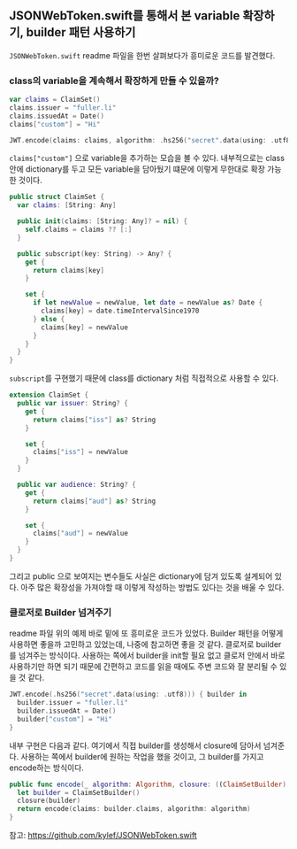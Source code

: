 ## JSONWebToken.swift를 통해서 본 variable 확장하기, builder 패턴 사용하기

`JSONWebToken.swift` readme 파일을 한번 살펴보다가 흥미로운 코드를 발견했다.

### class의 variable을 계속해서 확장하게 만들 수 있을까?

```swift
var claims = ClaimSet()
claims.issuer = "fuller.li"
claims.issuedAt = Date()
claims["custom"] = "Hi"

JWT.encode(claims: claims, algorithm: .hs256("secret".data(using: .utf8)!))
```
`claims["custom"]` 으로 variable을 추가하는 모습을 볼 수 있다.
내부적으로는 class안에 dictionary를 두고 모든 variable을 담아뒀기 떄문에 이렇게 무한대로 확장 가능한 것이다.

```swift 
public struct ClaimSet {
  var claims: [String: Any]

  public init(claims: [String: Any]? = nil) {
    self.claims = claims ?? [:]
  }

  public subscript(key: String) -> Any? {
    get {
      return claims[key]
    }

    set {
      if let newValue = newValue, let date = newValue as? Date {
        claims[key] = date.timeIntervalSince1970
      } else {
        claims[key] = newValue
      }
    }
  }
}
```

`subscript`를 구현했기 때문에 class를 dictionary 처럼 직접적으로 사용할 수 있다.
```swift
extension ClaimSet {
  public var issuer: String? {
    get {
      return claims["iss"] as? String
    }

    set {
      claims["iss"] = newValue
    }
  }

  public var audience: String? {
    get {
      return claims["aud"] as? String
    }

    set {
      claims["aud"] = newValue
    }
  }
}
```
그리고 public 으로 보여지는 변수들도 사실은 dictionary에 담겨 있도록 설계되어 있다.
아주 많은 확장성을 가져야할 때 이렇게 작성하는 방법도 있다는 것을 배울 수 있다.


### 클로저로 Builder 넘겨주기

readme 파일 위의 예제 바로 밑에 또 흥미로운 코드가 있었다.
Builder 패턴을 어떻게 사용하면 좋을까 고민하고 있었는데, 나중에 참고하면 좋을 것 같다.
클로저로 builder를 넘겨주는 방식이다.
사용하는 쪽에서 builder을 init할 필요 없고 클로저 안에서 바로 사용하기만 하면 되기 때문에 간편하고 
코드를 읽을 때에도 주변 코드와 잘 분리될 수 있을 것 같다.

```swift
JWT.encode(.hs256("secret".data(using: .utf8))) { builder in
  builder.issuer = "fuller.li"
  builder.issuedAt = Date()
  builder["custom"] = "Hi"
}
```

내부 구현은 다음과 같다. 여기에서 직접 builder를 생성해서 closure에 담아서 넘겨준다.
사용하는 쪽에서 builder에 원하는 작업을 했을 것이고,
그 builder를 가지고 encode하는 방식이다.

```swift
public func encode(_ algorithm: Algorithm, closure: ((ClaimSetBuilder) -> Void)) -> String {
  let builder = ClaimSetBuilder()
  closure(builder)
  return encode(claims: builder.claims, algorithm: algorithm)
}
```

참고: https://github.com/kylef/JSONWebToken.swift
